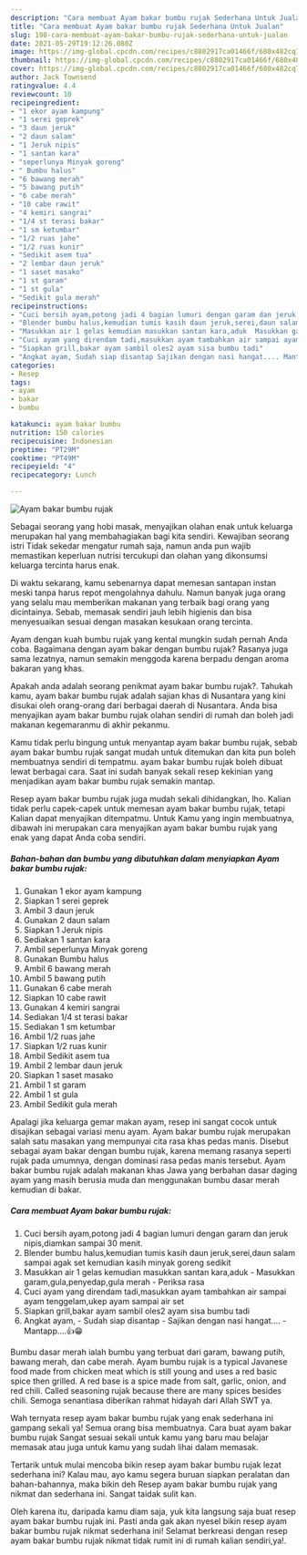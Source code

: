 ```yaml
---
description: "Cara membuat Ayam bakar bumbu rujak Sederhana Untuk Jualan"
title: "Cara membuat Ayam bakar bumbu rujak Sederhana Untuk Jualan"
slug: 198-cara-membuat-ayam-bakar-bumbu-rujak-sederhana-untuk-jualan
date: 2021-05-29T19:12:26.080Z
image: https://img-global.cpcdn.com/recipes/c8802917ca01466f/680x482cq70/ayam-bakar-bumbu-rujak-foto-resep-utama.jpg
thumbnail: https://img-global.cpcdn.com/recipes/c8802917ca01466f/680x482cq70/ayam-bakar-bumbu-rujak-foto-resep-utama.jpg
cover: https://img-global.cpcdn.com/recipes/c8802917ca01466f/680x482cq70/ayam-bakar-bumbu-rujak-foto-resep-utama.jpg
author: Jack Townsend
ratingvalue: 4.4
reviewcount: 10
recipeingredient:
- "1 ekor ayam kampung"
- "1 serei geprek"
- "3 daun jeruk"
- "2 daun salam"
- "1 Jeruk nipis"
- "1 santan kara"
- "seperlunya Minyak goreng"
- " Bumbu halus"
- "6 bawang merah"
- "5 bawang putih"
- "6 cabe merah"
- "10 cabe rawit"
- "4 kemiri sangrai"
- "1/4 st terasi bakar"
- "1 sm ketumbar"
- "1/2 ruas jahe"
- "1/2 ruas kunir"
- "Sedikit asem tua"
- "2 lembar daun jeruk"
- "1 saset masako"
- "1 st garam"
- "1 st gula"
- "Sedikit gula merah"
recipeinstructions:
- "Cuci bersih ayam,potong jadi 4 bagian lumuri dengan garam dan jeruk nipis,diamkan sampai 30 menit."
- "Blender bumbu halus,kemudian tumis kasih daun jeruk,serei,daun salam sampai agak set kemudian kasih minyak goreng sedikit"
- "Masukkan air 1 gelas kemudian masukkan santan kara,aduk  Masukkan garam,gula,penyedap,gula merah Periksa rasa"
- "Cuci ayam yang direndam tadi,masukkan ayam tambahkan air sampai ayam tenggelam,ukep ayam sampai air set"
- "Siapkan grill,bakar ayam sambil oles2 ayam sisa bumbu tadi"
- "Angkat ayam, Sudah siap disantap Sajikan dengan nasi hangat.... Mantapp....👍😁"
categories:
- Resep
tags:
- ayam
- bakar
- bumbu

katakunci: ayam bakar bumbu 
nutrition: 150 calories
recipecuisine: Indonesian
preptime: "PT29M"
cooktime: "PT49M"
recipeyield: "4"
recipecategory: Lunch

---
```



![Ayam bakar bumbu rujak](https://img-global.cpcdn.com/recipes/c8802917ca01466f/680x482cq70/ayam-bakar-bumbu-rujak-foto-resep-utama.jpg)

Sebagai seorang yang hobi masak, menyajikan olahan enak untuk keluarga merupakan hal yang membahagiakan bagi kita sendiri. Kewajiban seorang istri Tidak sekedar mengatur rumah saja, namun anda pun wajib memastikan keperluan nutrisi tercukupi dan olahan yang dikonsumsi keluarga tercinta harus enak.

Di waktu  sekarang, kamu sebenarnya dapat memesan santapan instan meski tanpa harus repot mengolahnya dahulu. Namun banyak juga orang yang selalu mau memberikan makanan yang terbaik bagi orang yang dicintainya. Sebab, memasak sendiri jauh lebih higienis dan bisa menyesuaikan sesuai dengan masakan kesukaan orang tercinta. 

Ayam dengan kuah bumbu rujak yang kental mungkin sudah pernah Anda coba. Bagaimana dengan ayam bakar dengan bumbu rujak? Rasanya juga sama lezatnya, namun semakin menggoda karena berpadu dengan aroma bakaran yang khas.

Apakah anda adalah seorang penikmat ayam bakar bumbu rujak?. Tahukah kamu, ayam bakar bumbu rujak adalah sajian khas di Nusantara yang kini disukai oleh orang-orang dari berbagai daerah di Nusantara. Anda bisa menyajikan ayam bakar bumbu rujak olahan sendiri di rumah dan boleh jadi makanan kegemaranmu di akhir pekanmu.

Kamu tidak perlu bingung untuk menyantap ayam bakar bumbu rujak, sebab ayam bakar bumbu rujak sangat mudah untuk ditemukan dan kita pun boleh membuatnya sendiri di tempatmu. ayam bakar bumbu rujak boleh dibuat lewat berbagai cara. Saat ini sudah banyak sekali resep kekinian yang menjadikan ayam bakar bumbu rujak semakin mantap.

Resep ayam bakar bumbu rujak juga mudah sekali dihidangkan, lho. Kalian tidak perlu capek-capek untuk memesan ayam bakar bumbu rujak, tetapi Kalian dapat menyajikan ditempatmu. Untuk Kamu yang ingin membuatnya, dibawah ini merupakan cara menyajikan ayam bakar bumbu rujak yang enak yang dapat Anda coba sendiri.

<!--inarticleads1-->

##### Bahan-bahan dan bumbu yang dibutuhkan dalam menyiapkan Ayam bakar bumbu rujak:

1. Gunakan 1 ekor ayam kampung
1. Siapkan 1 serei geprek
1. Ambil 3 daun jeruk
1. Gunakan 2 daun salam
1. Siapkan 1 Jeruk nipis
1. Sediakan 1 santan kara
1. Ambil seperlunya Minyak goreng
1. Gunakan  Bumbu halus
1. Ambil 6 bawang merah
1. Ambil 5 bawang putih
1. Gunakan 6 cabe merah
1. Siapkan 10 cabe rawit
1. Gunakan 4 kemiri sangrai
1. Sediakan 1/4 st terasi bakar
1. Sediakan 1 sm ketumbar
1. Ambil 1/2 ruas jahe
1. Siapkan 1/2 ruas kunir
1. Ambil Sedikit asem tua
1. Ambil 2 lembar daun jeruk
1. Siapkan 1 saset masako
1. Ambil 1 st garam
1. Ambil 1 st gula
1. Ambil Sedikit gula merah


Apalagi jika keluarga gemar makan ayam, resep ini sangat cocok untuk disajikan sebagai variasi menu ayam. Ayam bakar bumbu rujak merupakan salah satu masakan yang mempunyai cita rasa khas pedas manis. Disebut sebagai ayam bakar dengan bumbu rujak, karena memang rasanya seperti rujak pada umumnya, dengan dominasi rasa pedas manis tersebut. Ayam bakar bumbu rujak adalah makanan khas Jawa yang berbahan dasar daging ayam yang masih berusia muda dan menggunakan bumbu dasar merah kemudian di bakar. 

<!--inarticleads2-->

##### Cara membuat Ayam bakar bumbu rujak:

1. Cuci bersih ayam,potong jadi 4 bagian lumuri dengan garam dan jeruk nipis,diamkan sampai 30 menit.
1. Blender bumbu halus,kemudian tumis kasih daun jeruk,serei,daun salam sampai agak set kemudian kasih minyak goreng sedikit
1. Masukkan air 1 gelas kemudian masukkan santan kara,aduk  - Masukkan garam,gula,penyedap,gula merah - Periksa rasa
1. Cuci ayam yang direndam tadi,masukkan ayam tambahkan air sampai ayam tenggelam,ukep ayam sampai air set
1. Siapkan grill,bakar ayam sambil oles2 ayam sisa bumbu tadi
1. Angkat ayam, - Sudah siap disantap - Sajikan dengan nasi hangat.... - Mantapp....👍😁


Bumbu dasar merah ialah bumbu yang terbuat dari garam, bawang putih, bawang merah, dan cabe merah. Ayam bumbu rujak is a typical Javanese food made from chicken meat which is still young and uses a red basic spice then grilled. A red base is a spice made from salt, garlic, onion, and red chili. Called seasoning rujak because there are many spices besides chili. Semoga senantiasa diberikan rahmat hidayah dari Allah SWT ya. 

Wah ternyata resep ayam bakar bumbu rujak yang enak sederhana ini gampang sekali ya! Semua orang bisa membuatnya. Cara buat ayam bakar bumbu rujak Sangat sesuai sekali untuk kamu yang baru mau belajar memasak atau juga untuk kamu yang sudah lihai dalam memasak.

Tertarik untuk mulai mencoba bikin resep ayam bakar bumbu rujak lezat sederhana ini? Kalau mau, ayo kamu segera buruan siapkan peralatan dan bahan-bahannya, maka bikin deh Resep ayam bakar bumbu rujak yang nikmat dan sederhana ini. Sangat taidak sulit kan. 

Oleh karena itu, daripada kamu diam saja, yuk kita langsung saja buat resep ayam bakar bumbu rujak ini. Pasti anda gak akan nyesel bikin resep ayam bakar bumbu rujak nikmat sederhana ini! Selamat berkreasi dengan resep ayam bakar bumbu rujak nikmat tidak rumit ini di rumah kalian sendiri,ya!.

